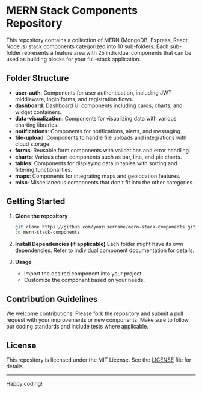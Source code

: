 # MERN Stack Components Repository

This repository contains a collection of MERN (MongoDB, Express, React, Node.js) stack components categorized into 10 sub-folders. Each sub-folder represents a feature area with 25 individual components that can be used as building blocks for your full-stack application.

## Folder Structure

- **user-auth**: Components for user authentication, including JWT middleware, login forms, and registration flows.
- **dashboard**: Dashboard UI components including cards, charts, and widget containers.
- **data-visualization**: Components for visualizing data with various charting libraries.
- **notifications**: Components for notifications, alerts, and messaging.
- **file-upload**: Components to handle file uploads and integrations with cloud storage.
- **forms**: Reusable form components with validations and error handling.
- **charts**: Various chart components such as bar, line, and pie charts.
- **tables**: Components for displaying data in tables with sorting and filtering functionalities.
- **maps**: Components for integrating maps and geolocation features.
- **misc**: Miscellaneous components that don't fit into the other categories.

## Getting Started

1. **Clone the repository**
    ```bash
    git clone https://github.com/yourusername/mern-stack-components.git
    cd mern-stack-components
    ```

2. **Install Dependencies (if applicable)**
    Each folder might have its own dependencies. Refer to individual component documentation for details.

3. **Usage**
    - Import the desired component into your project.
    - Customize the component based on your needs.

## Contribution Guidelines

We welcome contributions! Please fork the repository and submit a pull request with your improvements or new components. Make sure to follow our coding standards and include tests where applicable.

## License

This repository is licensed under the MIT License. See the [LICENSE](LICENSE) file for details.

---

Happy coding!
